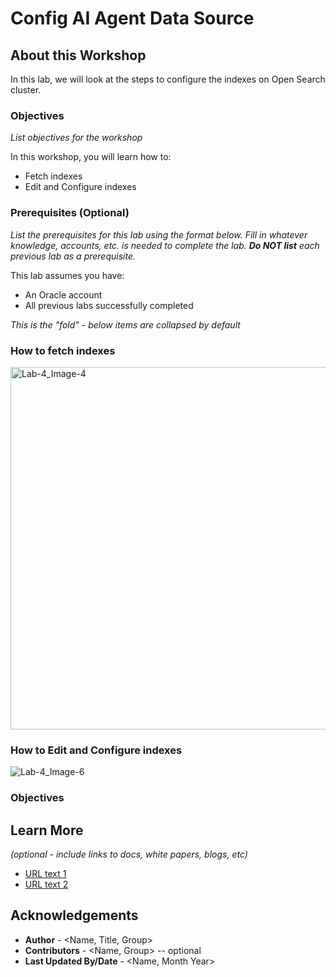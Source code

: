 # Config AI Agent Data Source

## About this Workshop

In this lab, we will look at the steps to configure the indexes on Open Search cluster.

### Objectives

*List objectives for the workshop*

In this workshop, you will learn how to:
* Fetch indexes
* Edit and Configure indexes

### Prerequisites (Optional)

*List the prerequisites for this lab using the format below. Fill in whatever knowledge, accounts, etc. is needed to complete the lab. **Do NOT list** each previous lab as a prerequisite.*

This lab assumes you have:
* An Oracle account
* All previous labs successfully completed

*This is the "fold" - below items are collapsed by default*

### How to fetch indexes

<img width="580" alt="Lab-4_Image-4" src="https://github.com/pavanmanuguri/analytics-ai/assets/104058904/736c2272-7bf0-4f7e-9fec-667adb19e786">



### How to Edit and Configure indexes

![Lab-4_Image-6](https://github.com/pavanmanuguri/analytics-ai/assets/104058904/3217d2cc-8b91-483a-9701-bc8c3070c723)




### Objectives



## Learn More

*(optional - include links to docs, white papers, blogs, etc)*

* [URL text 1](http://docs.oracle.com)
* [URL text 2](http://docs.oracle.com)

## Acknowledgements
* **Author** - <Name, Title, Group>
* **Contributors** -  <Name, Group> -- optional
* **Last Updated By/Date** - <Name, Month Year>
